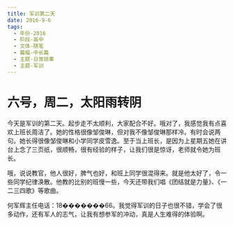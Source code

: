 ```yaml
---
title: 军训第二天
date: 2016-9-6
tags:
  - 年份-2016
  - 阶段-高中
  - 文体-随笔
  - 篇幅-中长篇
  - 主题-日常琐事
  - 主题-军训
---
```


# 六号，周二，太阳雨转阴

今天是军训的第二天。起步走不太顺利，大家配合不好。哦对了，我感觉我有点喜欢上班长周洁了。她的性格很像邹俊琳，但对我不像邹俊琳那样冷。有时会说两句。她长得很像邹俊琳和小学同学皮雪逸。至于当上班长，是因为上星期五她在讲台上念了三页纸，很顺畅，很有经验的样子，让我们很是惊讶，老师就令她为班长。

哦，说说教官，他人很好，脾气也好，和班上同学很混得来。就是他太好了，令一些同学纪律涣散。他教的比别的班慢一些，今天还带我们唱《团结就是力量》、《一二三四歌》等歌曲。

何军辉主任电话：18�������66。我觉得军训的日子也很不错，学会了很多动作，还有军人的志气，让我有想参军的冲动，真是人生难得的体验啊。
